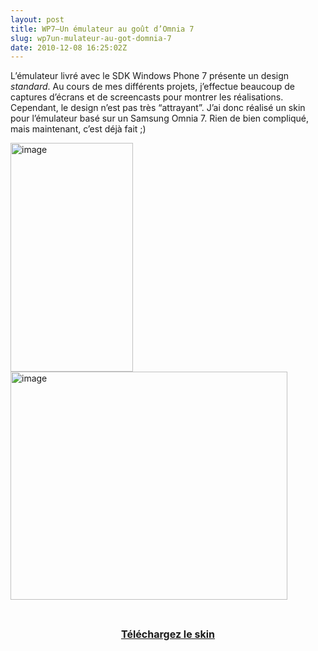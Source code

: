 ```yaml
---
layout: post
title: WP7–Un émulateur au goût d’Omnia 7
slug: wp7un-mulateur-au-got-domnia-7
date: 2010-12-08 16:25:02Z
---
```


<p>L’émulateur livré avec le SDK Windows Phone 7 présente un design <em>standard</em>. Au cours de mes différents projets, j’effectue beaucoup de captures d’écrans et de screencasts pour montrer les réalisations. Cependant, le design n’est pas très “attrayant”. J’ai donc réalisé un skin pour l’émulateur basé sur un Samsung Omnia 7. Rien de bien compliqué, mais maintenant, c’est déjà fait ;)</p>  <p><a href="http://blog.maneu.net/wp-content/uploads/2010/12/image.png"><img style="background-image: none; border-bottom: 0px; border-left: 0px; margin: 0px 8px 0px 0px; padding-left: 0px; padding-right: 0px; display: inline; border-top: 0px; border-right: 0px; padding-top: 0px" title="image" border="0" alt="image" src="http://blog.maneu.net/wp-content/uploads/2010/12/image_thumb.png" width="196" height="366" /></a><a href="http://blog.maneu.net/wp-content/uploads/2010/12/image1.png"><img style="background-image: none; border-bottom: 0px; border-left: 0px; margin: 0px 8px 0px 0px; padding-left: 0px; padding-right: 0px; display: inline; border-top: 0px; border-right: 0px; padding-top: 0px" title="image" border="0" alt="image" src="http://blog.maneu.net/wp-content/uploads/2010/12/image_thumb1.png" width="443" height="365" /></a></p>  <p>&#160;</p>  <p align="center"><a href="http://code.maneu.fr/wp7codeshare/downloads/Omnia7WP7Emulator.zip"><strong><font size="3">Téléchargez le skin</font></strong></a></p>
